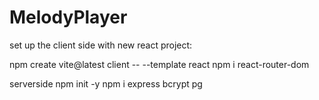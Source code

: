 # MelodyPlayer
set up the client side with new react project:

npm create vite@latest client -- --template react
npm i react-router-dom

serverside
npm init -y
npm i express 
bcrypt
pg
